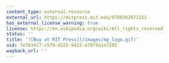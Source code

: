 ```yaml
---
content_type: external-resource
external_url: https://mitpress.mit.edu/9780262072151
has_external_license_warning: true
license: https://en.wikipedia.org/wiki/All_rights_reserved
status: ''
title: '![Buy at MIT Press](/images/mp_logo.gif)'
uid: 7e763417-c579-4225-9422-e7079a1e7205
wayback_url: ''
---
```

